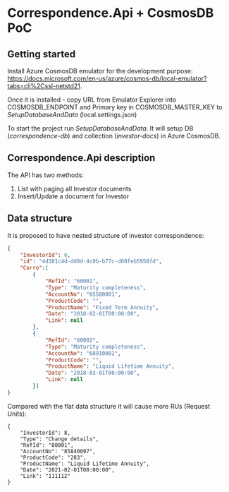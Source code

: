 # Correspondence.Api + CosmosDB PoC
## Getting started
Install Azure CosmosDB emulator for the development purpose: 
https://docs.microsoft.com/en-us/azure/cosmos-db/local-emulator?tabs=cli%2Cssl-netstd21.

Once it is installed - copy URL from Emulator Explorer into COSMOSDB_ENDPOINT and Primary key in COSMOSDB_MASTER_KEY to _SetupDatabaseAndData_ (local.settings.json)

To start the project run _SetupDatabaseAndData_. It will setup DB (_correspondence-db_) and collection (_investor-docs_) in Azure CosmosDB.


## Correspondence.Api description
The API has two methods:
1. List with paging all Investor documents
2. Insert/Update a document for Investor 

## Data structure
It is proposed to have nested structure of investor correspondence:

```json
{
    "InvestorId": 6,
    "id": "4d381c4d-dd8d-4c0b-b77c-d60feb5958fd",
    "Corro":[
        {
            "RefId": "60001",
            "Type": "Maturity completeness",
            "AccountNo": "65580001",
            "ProductCode": "",
            "ProductName": "Fixed Term Annuity",
            "Date": "2018-02-01T00:00:00",
            "Link": null
        },
        {
            "RefId": "60002",
            "Type": "Maturity completeness",
            "AccountNo": "68910002",
            "ProductCode": "",
            "ProductName": "Liquid Lifetime Annuity",
            "Date": "2018-03-01T00:00:00",
            "Link": null
        }] 
}		
```			

Compared with the flat data structure it will cause more RUs (Request Units):

```
{
    "InvestorId": 8,
    "Type": "Change details",
    "RefId": "80001",
    "AccountNo": "85840097",
    "ProductCode": "283",
    "ProductName": "Liquid Lifetime Annuity",
    "Date": "2021-02-01T00:00:00",
    "Link": "111112"
}
```